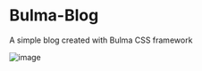 # Bulma-Blog
A simple blog created with Bulma CSS framework

![image](https://github.com/user-attachments/assets/cab861e3-e86b-46ed-9269-a20882f4fe98)
